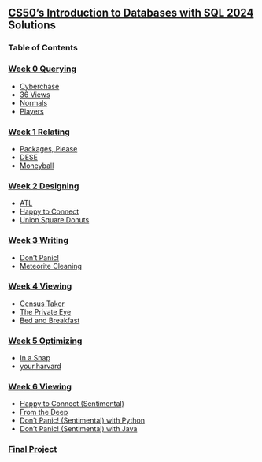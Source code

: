 ## [CS50’s Introduction to Databases with SQL 2024](https://cs50.harvard.edu/sql/2024/) Solutions

### Table of Contents
### [Week 0 Querying](https://cs50.harvard.edu/sql/2024/weeks/0/)
- [Cyberchase]()
- [36 Views]()
- [Normals]()
- [Players]()

### [Week 1 Relating](https://cs50.harvard.edu/sql/2024/weeks/1/)
- [Packages, Please]()
- [DESE]()
- [Moneyball]()

### [Week 2 Designing](https://cs50.harvard.edu/sql/2024/weeks/2/)
- [ATL]()
- [Happy to Connect]()
- [Union Square Donuts]()

### [Week 3 Writing](https://cs50.harvard.edu/sql/2024/weeks/3/)
- [Don’t Panic!]()
- [Meteorite Cleaning]()

### [Week 4 Viewing](https://cs50.harvard.edu/sql/2024/weeks/4/)
- [Census Taker]()
- [The Private Eye]()
- [Bed and Breakfast]()

### [Week 5 Optimizing](https://cs50.harvard.edu/sql/2024/weeks/5/)
- [In a Snap]()
- [your.harvard]()

### [Week 6 Viewing](https://cs50.harvard.edu/sql/2024/weeks/6/)
- [Happy to Connect (Sentimental)]()
- [From the Deep]()
- [Don’t Panic! (Sentimental) with Python]()
- [Don’t Panic! (Sentimental) with Java]()

### [Final Project](https://cs50.harvard.edu/sql/2024/project/)